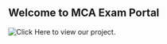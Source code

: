 ## Welcome to MCA Exam Portal

![Click Here](http://mcaexamperp.github.io/mcaexamprep/) to view our project.
